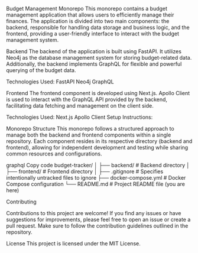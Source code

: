 
Budget Management Monorepo
This monorepo contains a budget management application that allows users to efficiently manage their finances. 
The application is divided into two main components: the backend, responsible for handling data storage and business logic, and the frontend, providing a user-friendly interface to interact with the budget management system.

Backend
The backend of the application is built using FastAPI. It utilizes Neo4j as the database management system for storing budget-related data. 
Additionally, the backend implements GraphQL for flexible and powerful querying of the budget data.

Technologies Used:
FastAPI
Neo4j
GraphQL

Frontend
The frontend component is developed using Next.js. Apollo Client is used to interact with the GraphQL API provided by the backend, facilitating data fetching and management on the client side.

Technologies Used:
Next.js
Apollo Client
Setup Instructions:

Monorepo Structure
This monorepo follows a structured approach to manage both the backend and frontend components within a single repository. 
Each component resides in its respective directory (backend and frontend), allowing for independent development and testing while sharing common resources and configurations.

graphql
Copy code
budget-tracker/
│
├── backend/               # Backend directory
│
├── frontend/              # Frontend directory
│
├── .gitignore             # Specifies intentionally untracked files to ignore
├── docker-compose.yml     # Docker Compose configuration
└── README.md              # Project README file (you are here)

Contributing

Contributions to this project are welcome! If you find any issues or have suggestions for improvements, please feel free to open an issue or create a pull request. Make sure to follow the contribution guidelines outlined in the repository.

License
This project is licensed under the MIT License.

